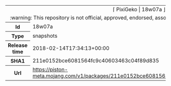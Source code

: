 <html><table>
<tr><td colspan="2" align="center"><img width="0" height="0"><br/>⌈ PixiGeko | 18w07a ⌋<br/><img width="0" height="0"></td></tr>
<tr><td colspan="2" align="center"><img width="0" height="0"><br/>
:warning: This repository is not official, approved, endorsed, associated or connected with Mojang :warning:
<br/><img width="0" height="0"></td></tr>
<tr><th>Id</th><td>18w07a</td></tr>
<tr><th>Type</th><td>snapshots</td></tr>
<tr><th>Release time</th><td>2018-02-14T17:34:13+00:00</td></tr>
<tr><th>SHA1</th><td>211e0152bce6081564fc9c40603463c04f89d835</td></tr>
<tr><th>Url</th><td><a href="https://piston-meta.mojang.com/v1/packages/211e0152bce6081564fc9c40603463c04f89d835/18w07a.json">https://piston-meta.mojang.com/v1/packages/211e0152bce6081564fc9c40603463c04f89d835/18w07a.json</a></td></tr>